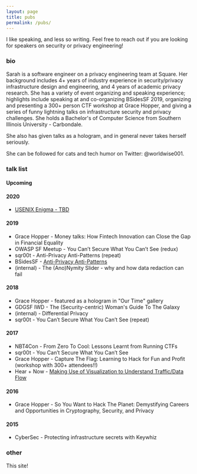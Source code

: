 ```yaml
---
layout: page
title: pubs
permalink: /pubs/
---
```


I like speaking, and less so writing. Feel free to reach out if you are looking for speakers on security or privacy engineering!

### bio

Sarah is a software engineer on a privacy engineering team at Square. Her background includes 4+ years of industry experience in security/privacy infrastructure design and engineering, and 4 years of academic privacy research. She has a variety of event organizing and speaking experience; highlights include speaking at and co-organizing BSidesSF 2019, organizing and presenting a 300+ person CTF workshop at Grace Hopper, and giving a series of funny lightning talks on infrastructure security and privacy challenges. She holds a Bachelor's of Computer Science from Southern Illinois University - Carbondale.

She also has given talks as a hologram, and in general never takes herself seriously.

She can be followed for cats and tech humor on Twitter: @worldwise001.

### talk list

#### Upcoming

#### 2020

* [USENIX Enigma - TBD](/cfp/enigma2020)

#### 2019

* Grace Hopper - Money talks: How Fintech Innovation can Close the Gap in Financial Equality
* OWASP SF Meetup - You Can’t Secure What You Can’t See (redux)
* sqr00t - Anti-Privacy Anti-Patterns (repeat)
* BSidesSF - [Anti-Privacy Anti-Patterns](https://www.youtube.com/watch?v=JVcT58mBUPk)
* (internal) - The (Ano)Nymity Slider - why and how data redaction can fail

#### 2018

* Grace Hopper - featured as a hologram in "Our Time" gallery
* GDGSF IWD - The (Security-centric) Woman's Guide To The Galaxy
* (internal) - Differential Privacy
* sqr00t - You Can’t Secure What You Can’t See (repeat)

#### 2017

* NBT4Con - From Zero To Cool: Lessons Learnt from Running CTFs
* sqr00t - You Can’t Secure What You Can’t See
* Grace Hopper - Capture The Flag: Learning to Hack for Fun and Profit (workshop with 300+ attendees!!)
* Hear + Now - [Making Use of Visualization to Understand Traffic/Data Flow](https://youtu.be/hA1smSc0y1A)

#### 2016

* Grace Hopper - So You Want to Hack The Planet: Demystifying Careers and Opportunities in Cryptography, Security, and Privacy

#### 2015

* CyberSec - Protecting infrastructure secrets with Keywhiz

### other

This site!
